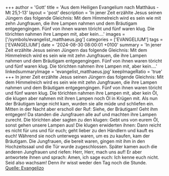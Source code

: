 +++
author = 'Gott'
title = 'Aus dem Heiligen Evangelium nach Matthäus - Mt 25,1-13'
layout = 'post'
description = 'In jener Zeit erzählte Jesus seinen Jüngern das folgende Gleichnis: Mit dem Himmelreich wird es sein wie mit zehn Jungfrauen, die ihre Lampen nahmen und dem Bräutigam entgegengingen. Fünf von ihnen waren töricht und fünf waren klug. Die törichten nahmen ihre Lampen mit, aber kein....'
images = ['/symbols/evangelist_matthaeus.jpg']
categories = ['EVANGELIUM']
tags = ['EVANGELIUM']
date = '2024-08-30 08:00:01 +0100'
summary = 'In jener Zeit erzählte Jesus seinen Jüngern das folgende Gleichnis: Mit dem Himmelreich wird es sein wie mit zehn Jungfrauen, die ihre Lampen nahmen und dem Bräutigam entgegengingen. Fünf von ihnen waren töricht und fünf waren klug. Die törichten nahmen ihre Lampen mit, aber kein....'
linkedsummaryImage = 'evangelist_matthaeus.jpg'
keepImageRatio = 'true'
+++
In jener Zeit erzählte Jesus seinen Jüngern das folgende Gleichnis: Mit dem Himmelreich wird es sein wie mit zehn Jungfrauen, die ihre Lampen nahmen und dem Bräutigam entgegengingen.
Fünf von ihnen waren töricht und fünf waren klug.
Die törichten nahmen ihre Lampen mit, aber kein Öl,
die klugen aber nahmen mit ihren Lampen noch Öl in Krügen mit.<!--more-->
Als nun der Bräutigam lange nicht kam, wurden sie alle müde und schliefen ein.
Mitten in der Nacht aber erscholl der Ruf: Siehe, der Bräutigam! Geht ihm entgegen!
Da standen die Jungfrauen alle auf und machten ihre Lampen zurecht.
Die törichten aber sagten zu den klugen: Gebt uns von eurem Öl, sonst gehen unsere Lampen aus!
Die klugen erwiderten ihnen: Dann reicht es nicht für uns und für euch; geht lieber zu den Händlern und kauft es euch!
Während sie noch unterwegs waren, um es zu kaufen, kam der Bräutigam. Die Jungfrauen, die bereit waren, gingen mit ihm in den Hochzeitssaal und die Tür wurde zugeschlossen.
Später kamen auch die anderen Jungfrauen und riefen: Herr, Herr, mach uns auf!
Er aber antwortete ihnen und sprach: Amen, ich sage euch: Ich kenne euch nicht.
Seid also wachsam! Denn ihr wisst weder den Tag noch die Stunde.<br> [Quelle: Evangelizo](https://evangeliumtagfuertag.org/DE/gospel)